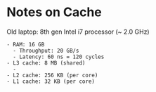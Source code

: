 # Notes on Cache

Old laptop: 8th gen Intel i7 processor (~ 2.0 GHz)

    - RAM: 16 GB
      - Throughput: 20 GB/s
      - Latency: 60 ns = 120 cycles
    - L3 cache: 8 MB (shared)
      - 
    - L2 cache: 256 KB (per core)
    - L1 cache: 32 KB (per core)
